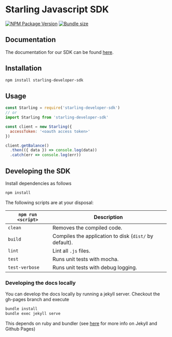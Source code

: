 # Starling Javascript SDK 

[![NPM Package Version](https://img.shields.io/npm/v/starling-developer-sdk?color=informational)](https://www.npmjs.com/package/starling-developer-sdk)
[![Bundle size](https://img.shields.io/bundlephobia/minzip/starling-developer-sdk?label=size)](https://bundlephobia.com/result?p=starling-developer-sdk@latest)

## Documentation

The documentation for our SDK can be found [here](https://starlingbank.github.io/starling-developer-sdk/).

## Installation

```bash
npm install starling-developer-sdk
```

## Usage

```javascript
const Starling = require('starling-developer-sdk')
// or
import Starling from 'starling-developer-sdk'

const client = new Starling({
  accessToken: '<oauth access token>'
})

client.getBalance()
  .then(({ data }) => console.log(data))
  .catch(err => console.log(err))
```

## Developing the SDK

Install dependencies as follows

```bash
npm install
```

The following scripts are at your disposal:

|`npm run <script>` | Description |
|------------------|-----------|
|`clean`|Removes the compiled code.|
|`build`|Compiles the application to disk (`dist/` by default).|
|`lint`|Lint all `.js` files.|
|`test`|Runs unit tests with mocha.|
|`test-verbose`|Runs unit tests with debug logging.|

### Developing the docs locally

You can develop the docs locally by running a jekyll server. Checkout the gh-pages branch and execute

```bash
bundle install
bundle exec jekyll serve
```

This depends on ruby and bundler (see [here](https://help.github.com/articles/setting-up-your-github-pages-site-locally-with-jekyll) for more info on Jekyll and Github Pages)
